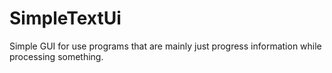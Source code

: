# SimpleTextUi
Simple GUI for use programs that are mainly just progress information while processing something.
